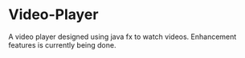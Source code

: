 Video-Player
============

A video player designed using java fx to watch videos. Enhancement features is currently being done.
